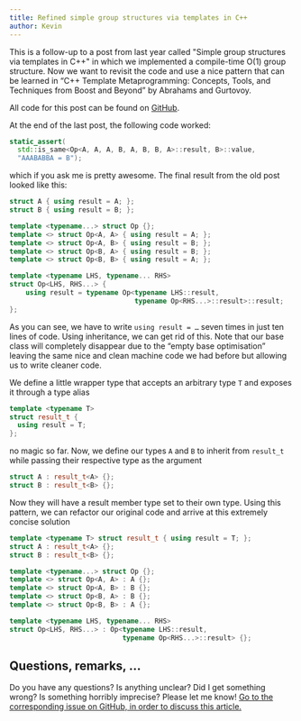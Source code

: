 ```yaml
---
title: Refined simple group structures via templates in C++
author: Kevin
---
```


This is a follow-up to a post from last year called "Simple group structures
via templates in C++" in which we implemented a compile-time O(1) group
structure.  Now we want to revisit the code and use a nice pattern that can be
learned in “C++ Template Metaprogramming: Concepts, Tools, and Techniques from
Boost and Beyond” by Abrahams and Gurtovoy.

<!-- more -->

All code for this post can be found on
[GitHub](https://github.com/kdungs/cpp-group-study).

At the end of the last post, the following code worked:

```cpp
static_assert(
  std::is_same<Op<A, A, A, B, A, B, B, A>::result, B>::value,
  "AAABABBA = B");
```

which if you ask me is pretty awesome. The final result from the old post
looked like this:

```cpp
struct A { using result = A; };
struct B { using result = B; };

template <typename...> struct Op {};
template <> struct Op<A, A> { using result = A; };
template <> struct Op<A, B> { using result = B; };
template <> struct Op<B, A> { using result = B; };
template <> struct Op<B, B> { using result = A; };

template <typename LHS, typename... RHS>
struct Op<LHS, RHS...> {
    using result = typename Op<typename LHS::result,
                               typename Op<RHS...>::result>::result;
};
```

As you can see, we have to write `using result = …` seven times in just ten
lines of code. Using inheritance, we can get rid of this. Note that our base
class will completely disappear due to the “empty base optimisation” leaving
the same nice and clean machine code we had before but allowing us to write
cleaner code.

We define a little wrapper type that accepts an arbitrary type `T` and exposes
it through a type alias

```cpp
template <typename T>
struct result_t {
  using result = T;
};
```

no magic so far. Now, we define our types `A` and `B` to inherit from
`result_t` while passing their respective type as the argument

```cpp
struct A : result_t<A> {};
struct B : result_t<B> {};
```

Now they will have a result member type set to their own type. Using this
pattern, we can refactor our original code and arrive at this extremely concise
solution

```cpp
template <typename T> struct result_t { using result = T; };
struct A : result_t<A> {};
struct B : result_t<B> {};

template <typename...> struct Op {};
template <> struct Op<A, A> : A {};
template <> struct Op<A, B> : B {};
template <> struct Op<B, A> : B {};
template <> struct Op<B, B> : A {};

template <typename LHS, typename... RHS>
struct Op<LHS, RHS...> : Op<typename LHS::result,
                            typename Op<RHS...>::result> {};
```


## Questions, remarks, …

Do you have any questions? Is anything unclear? Did I get something wrong? Is
something horribly imprecise? Please let me know!  [Go to the corresponding
issue on GitHub, in order to discuss this
article.](https://github.com/kdungs/dun.gs/issues/7)

